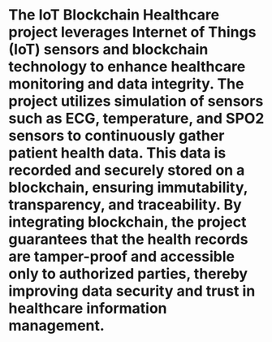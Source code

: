 # The IoT Blockchain Healthcare project leverages Internet of Things (IoT) sensors and blockchain technology to enhance healthcare monitoring and data integrity. The project utilizes simulation of sensors such as ECG, temperature, and SPO2 sensors to continuously gather patient health data. This data is recorded and securely stored on a blockchain, ensuring immutability, transparency, and traceability. By integrating blockchain, the project guarantees that the health records are tamper-proof and accessible only to authorized parties, thereby improving data security and trust in healthcare information management.
